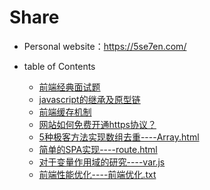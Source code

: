 Share
====

* Personal website：https://5se7en.com/
 
* table of Contents
    * [前端经典面试题](https://github.com/se7en-1992/A/blob/master/book/interview.md)
    * [javascript的继承及原型链](https://5se7en.com/improve/proto)
    * [前端缓存机制](https://5se7en.com/share/cache)
    * [网站如何免费开通https协议？](https://5se7en.com/share/https) 
    * [5种极客方法实现数组去重----Array.html](https://github.com/se7en-1992/A/blob/master/Array.html)
    * [简单的SPA实现----route.html](https://github.com/se7en-1992/A/blob/master/route.html)
    * [对于变量作用域的研究----var.js](https://github.com/se7en-1992/A/blob/master/var.js)
    * [前端性能优化----前端优化.txt](https://github.com/se7en-1992/A/blob/master/%E5%89%8D%E7%AB%AF%E4%BC%98%E5%8C%96.txt)


